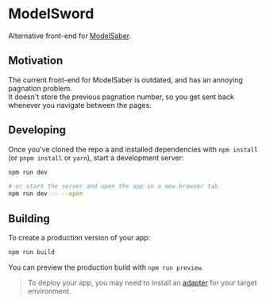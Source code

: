 # ModelSword

Alternative front-end for [ModelSaber](https://modelsaber.com/).


## Motivation

The current front-end for ModelSaber is outdated, and has an annoying pagnation problem.  
It doesn't store the previous pagnation number, so you get sent back whenever you navigate between the pages.

## Developing

Once you've cloned the repo a and installed dependencies with `npm install` (or `pnpm install` or `yarn`), start a development server:

```bash
npm run dev

# or start the server and open the app in a new browser tab
npm run dev -- --open
```

## Building

To create a production version of your app:

```bash
npm run build
```

You can preview the production build with `npm run preview`.

> To deploy your app, you may need to install an [adapter](https://kit.svelte.dev/docs/adapters) for your target environment.

